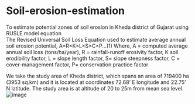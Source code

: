 # Soil-erosion-estimation
To estimate potential zones of soil erosion in Kheda district of Gujarat using RUSLE model equation  
The Revised Universal Soil Loss Equation used to estimate average annual soil erosion potential,
A=R×K×L×S×C×P...(1)
Where,
A = computed average annual soil loss (tons/ha/year), R = rainfall-runoff erosivity factor, K soil erodibility factor, L = slope length factor, S= slope steepness factor, C = cover-management factor, P= conservation practice factor

We take the study area of Kheda district, which spans an area of 719400 ha (3953 sq.km) and it is located at coordinates 72.68’ E longitude and 22.75’ N latitude. The study area is at altitude of 20 to 25m from mean sea level.
![image](https://github.com/NidhiGusai/Soil-erosion-estimation/assets/163402585/be07be41-2d5e-481a-9331-bd29e537aa40)

